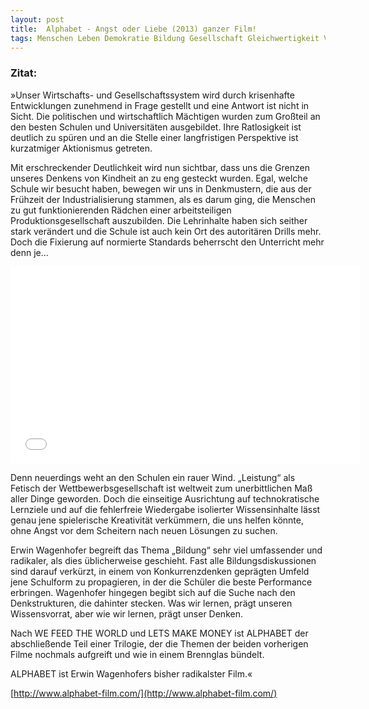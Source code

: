 ```yaml
---
layout: post
title:  Alphabet - Angst oder Liebe (2013) ganzer Film! 
tags: Menschen Leben Demokratie Bildung Gesellschaft Gleichwertigkeit Video Fundstücke 
---
```

### Zitat:
»Unser Wirtschafts- und Gesellschaftssystem wird durch krisenhafte Entwicklungen zunehmend in Frage gestellt und eine Antwort ist nicht in Sicht. Die politischen und wirtschaftlich Mächtigen wurden zum Großteil an den besten Schulen und Universitäten ausgebildet. Ihre Ratlosigkeit ist deutlich zu spüren und an die Stelle einer langfristigen Perspektive ist kurzatmiger Aktionismus getreten.

Mit erschreckender Deutlichkeit wird nun sichtbar, dass uns die Grenzen unseres Denkens von Kindheit an zu eng gesteckt wurden. Egal, welche Schule wir besucht haben, bewegen wir uns in Denkmustern, die aus der Frühzeit der Industrialisierung stammen, als es darum ging, die Menschen zu gut funktionierenden Rädchen einer arbeitsteiligen Produktionsgesellschaft auszubilden. Die Lehrinhalte haben sich seither stark verändert und die Schule ist auch kein Ort des autoritären Drills mehr. Doch die Fixierung auf normierte Standards beherrscht den Unterricht mehr denn je...<!--more-->

<iframe width="560" height="315" src="//www.youtube.com/embed/CTw2cQbAwSo" frameborder="0" allowfullscreen></iframe> 

Denn neuerdings weht an den Schulen ein rauer Wind. „Leistung“ als Fetisch der Wettbewerbsgesellschaft ist weltweit zum unerbittlichen Maß aller Dinge geworden. Doch die einseitige Ausrichtung auf technokratische Lernziele und auf die fehlerfreie Wiedergabe isolierter Wissensinhalte lässt genau jene spielerische Kreativität verkümmern, die uns helfen könnte, ohne Angst vor dem Scheitern nach neuen Lösungen zu suchen.

Erwin Wagenhofer begreift das Thema „Bildung“ sehr viel umfassender und radikaler, als dies üblicherweise geschieht. Fast alle Bildungsdiskussionen sind darauf verkürzt, in einem von Konkurrenzdenken geprägten Umfeld jene Schulform zu propagieren, in der die Schüler die beste Performance erbringen. Wagenhofer hingegen begibt sich auf die Suche nach den Denkstrukturen, die dahinter stecken. Was wir lernen, prägt unseren Wissensvorrat, aber wie wir lernen, prägt unser Denken.

Nach WE FEED THE WORLD und LETS MAKE MONEY ist ALPHABET der abschließende Teil einer Trilogie, der die Themen der beiden vorherigen Filme nochmals aufgreift und wie in einem Brennglas bündelt.

ALPHABET ist Erwin Wagenhofers bisher radikalster Film.«

[http://www.alphabet-film.com/](http://www.alphabet-film.com/)
